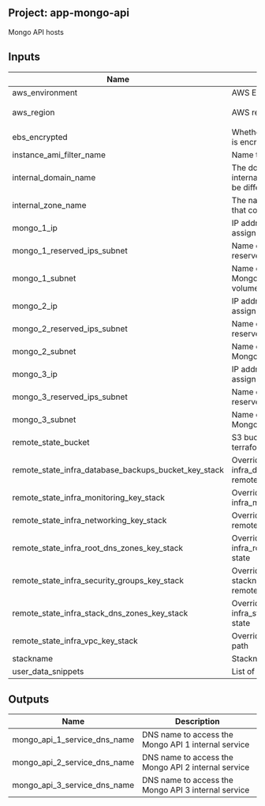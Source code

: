 ## Project: app-mongo-api

Mongo API hosts

## Inputs

| Name | Description | Type | Default | Required |
|------|-------------|:----:|:-----:|:-----:|
| aws\_environment | AWS Environment | string | n/a | yes |
| aws\_region | AWS region | string | `"eu-west-1"` | no |
| ebs\_encrypted | Whether or not the EBS volume is encrypted | string | n/a | yes |
| instance\_ami\_filter\_name | Name to use to find AMI images | string | `""` | no |
| internal\_domain\_name | The domain name of the internal DNS records, it could be different from the zone name | string | n/a | yes |
| internal\_zone\_name | The name of the Route53 zone that contains internal records | string | n/a | yes |
| mongo\_1\_ip | IP address of the private IP to assign to the instance | string | n/a | yes |
| mongo\_1\_reserved\_ips\_subnet | Name of the subnet to place the reserved IP of the instance | string | n/a | yes |
| mongo\_1\_subnet | Name of the subnet to place the Mongo instance 1 and EBS volume | string | n/a | yes |
| mongo\_2\_ip | IP address of the private IP to assign to the instance | string | n/a | yes |
| mongo\_2\_reserved\_ips\_subnet | Name of the subnet to place the reserved IP of the instance | string | n/a | yes |
| mongo\_2\_subnet | Name of the subnet to place the Mongo 2 and EBS volume | string | n/a | yes |
| mongo\_3\_ip | IP address of the private IP to assign to the instance | string | n/a | yes |
| mongo\_3\_reserved\_ips\_subnet | Name of the subnet to place the reserved IP of the instance | string | n/a | yes |
| mongo\_3\_subnet | Name of the subnet to place the Mongo 3 and EBS volume | string | n/a | yes |
| remote\_state\_bucket | S3 bucket we store our terraform state in | string | n/a | yes |
| remote\_state\_infra\_database\_backups\_bucket\_key\_stack | Override stackname path to infra_database_backups_bucket remote state | string | `""` | no |
| remote\_state\_infra\_monitoring\_key\_stack | Override stackname path to infra_monitoring remote state | string | `""` | no |
| remote\_state\_infra\_networking\_key\_stack | Override infra_networking remote state path | string | `""` | no |
| remote\_state\_infra\_root\_dns\_zones\_key\_stack | Override stackname path to infra_root_dns_zones remote state | string | `""` | no |
| remote\_state\_infra\_security\_groups\_key\_stack | Override infra_security_groups stackname path to infra_vpc remote state | string | `""` | no |
| remote\_state\_infra\_stack\_dns\_zones\_key\_stack | Override stackname path to infra_stack_dns_zones remote state | string | `""` | no |
| remote\_state\_infra\_vpc\_key\_stack | Override infra_vpc remote state path | string | `""` | no |
| stackname | Stackname | string | n/a | yes |
| user\_data\_snippets | List of user-data snippets | list | n/a | yes |

## Outputs

| Name | Description |
|------|-------------|
| mongo\_api\_1\_service\_dns\_name | DNS name to access the Mongo API 1 internal service |
| mongo\_api\_2\_service\_dns\_name | DNS name to access the Mongo API 2 internal service |
| mongo\_api\_3\_service\_dns\_name | DNS name to access the Mongo API 3 internal service |

